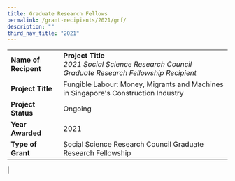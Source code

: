 ```yaml
---
title: Graduate Research Fellows
permalink: /grant-recipients/2021/grf/
description: ""
third_nav_title: "2021"
---
```

|  |  |
|---|---|
| **Name of Recipent** | **Project Title**<br>_2021 Social Science Research Council Graduate Research Fellowship Recipient_ |
| **Project Title** | Fungible Labour: Money, Migrants and Machines in Singapore's Construction Industry |
| **Project Status** | Ongoing |
| **Year Awarded** | 2021 |
| **Type of Grant** | Social Science Research Council Graduate Research Fellowship |
|